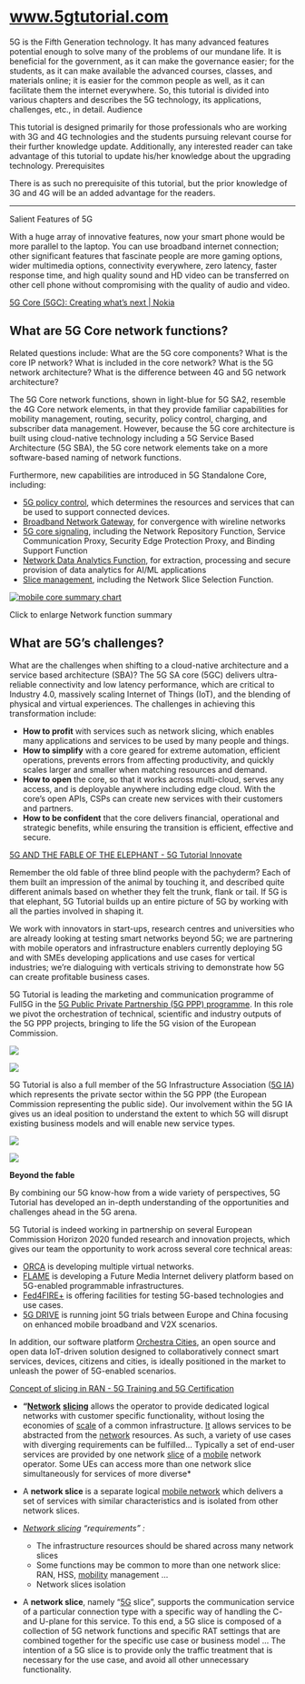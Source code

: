 # www.5gtutorial.com


5G is the Fifth Generation technology. It has many advanced features potential enough to solve many of the problems of our mundane life. It is beneficial for the government, as it can make the governance easier; for the students, as it can make available the advanced courses, classes, and materials online; it is easier for the common people as well, as it can facilitate them the internet everywhere. So, this tutorial is divided into various chapters and describes the 5G technology, its applications, challenges, etc., in detail.
Audience

This tutorial is designed primarily for those professionals who are working with 3G and 4G technologies and the students pursuing relevant course for their further knowledge update. Additionally, any interested reader can take advantage of this tutorial to update his/her knowledge about the upgrading technology.
Prerequisites

There is as such no prerequisite of this tutorial, but the prior knowledge of 3G and 4G will be an added advantage for the readers.

---


Salient Features of 5G

With a huge array of innovative features, now your smart phone would be more parallel to the laptop. You can use broadband internet connection; other significant features that fascinate people are more gaming options, wider multimedia options, connectivity everywhere, zero latency, faster response time, and high quality sound and HD video can be transferred on other cell phone without compromising with the quality of audio and video.




[5G Core (5GC): Creating what’s next | Nokia](https://www.nokia.com/networks/core/5g-core/)

## What are 5G Core network functions?

Related questions include: What are the 5G core components? What is the core IP network? What is included in the core network? What is the 5G network architecture? What is the difference between 4G and 5G network architecture?

The 5G Core network functions, shown in light-blue for 5G SA2, resemble the 4G Core network elements, in that they provide familiar capabilities for mobility management, routing, security, policy control, charging, and subscriber data management. However, because the 5G core architecture is built using cloud-native technology including a 5G Service Based Architecture (5G SBA), the 5G core network elements take on a more software-based naming of network functions.

Furthermore, new capabilities are introduced in 5G Standalone Core, including:

-   [5G policy control](https://www.nokia.com/networks/core-networks/policy-control-function/), which determines the resources and services that can be used to support connected devices.
-   [Broadband Network Gateway](https://www.nokia.com/networks/ip-networks/multi-access-broadband-network-gateway/), for convergence with wireline networks
-   [5G core signaling](https://www.nokia.com/networks/core/5g-core/5g-signaling/), including the Network Repository Function, Service Communication Proxy, Security Edge Protection Proxy, and Binding Support Function
-   [Network Data Analytics Function](https://www.nokia.com/networks/bss-oss/nwdaf/), for extraction, processing and secure provision of data analytics for AI/ML applications
-   [Slice management](https://www.nokia.com/networks/network-slicing/automated-network-slicing/), including the Network Slice Selection Function.

 [![mobile core summary chart](https://www.nokia.com/sites/default/files/styles/scale_720_width/public/2022-02/Nokia%20Mobile%20Core%20hr_0.png)](https://www.nokia.com/sites/default/files/2022-02/Nokia%20Mobile%20Core%20hr_0.png) 

Click to enlarge Network function summary

## What are 5G’s challenges?

What are the challenges when shifting to a cloud-native architecture and a service based architecture (SBA)? The 5G SA core (5GC) delivers ultra-reliable connectivity and low latency performance, which are critical to Industry 4.0, massively scaling Internet of Things (IoT), and the blending of physical and virtual experiences. The challenges in achieving this transformation include:

-   **How to profit** with services such as network slicing, which enables many applications and services to be used by many people and things.
-   **How to simplify** with a core geared for extreme automation, efficient operations, prevents errors from affecting productivity, and quickly scales larger and smaller when matching resources and demand.
-   **How to open** the core, so that it works across multi-cloud, serves any access, and is deployable anywhere including edge cloud. With the core’s open APIs, CSPs can create new services with their customers and partners.
-   **How to be confident** that the core delivers financial, operational and strategic benefits, while ensuring the transition is efficient, effective and secure.



[5G AND THE FABLE OF THE ELEPHANT - 5G Tutorial Innovate](https://www.martel-innovate.com/news/2019/08/26/5g-and-the-fable-of-the-elephant/)

Remember the old fable of three blind people with the pachyderm? Each of them built an impression of the animal by touching it, and described quite different animals based on whether they felt the trunk, flank or tail. If 5G is that elephant, 5G Tutorial builds up an entire picture of 5G by working with all the parties involved in shaping it.

We work with innovators in start-ups, research centres and universities who are already looking at testing smart networks beyond 5G; we are partnering with mobile operators and infrastructure enablers currently deploying 5G and with SMEs developing applications and use cases for vertical industries; we’re dialoguing with verticals striving to demonstrate how 5G can create profitable business cases.

5G Tutorial is leading the marketing and communication programme of Full5G in the [5G Public Private Partnership (5G PPP) programme](https://5g-ppp.eu/). In this role we pivot the orchestration of technical, scientific and industry outputs of the 5G PPP projects, bringing to life the 5G vision of the European Commission.

![](https://www.martel-innovate.com/wp-content/uploads/sites/5/2019/08/Full5g.jpg)

![](//www.martel-innovate.com/wp-content/uploads/sites/5/2019/08/Full5g.jpg)

5G Tutorial is also a full member of the 5G Infrastructure Association ([5G IA](https://5g-ia.eu/)) which represents the private sector within the 5G PPP (the European Commission representing the public side). Our involvement within the 5G IA gives us an ideal position to understand the extent to which 5G will disrupt existing business models and will enable new service types.

![](https://www.martel-innovate.com/wp-content/uploads/sites/5/2019/08/MARTEL_5G_PYRAMID.jpg)

![](//www.martel-innovate.com/wp-content/uploads/sites/5/2019/08/MARTEL_5G_PYRAMID.jpg)

**Beyond the fable**

By combining our 5G know-how from a wide variety of perspectives, 5G Tutorial has developed an in-depth understanding of the opportunities and challenges ahead in the 5G arena.

5G Tutorial is indeed working in partnership on several European Commission Horizon 2020 funded research and innovation projects, which gives our team the opportunity to work across several core technical areas:

-   [ORCA](http://orca-project.eu/) is developing multiple virtual networks.
-   [FLAME](https://www.ict-flame.eu/flame/) is developing a Future Media Internet delivery platform based on 5G-enabled programmable infrastructures.
-   [Fed4FIRE+](https://www.fed4fire.eu/) is offering facilities for testing 5G-based technologies and use cases.
-   [5G DRIVE](https://5g-drive.eu/) is running joint 5G trials between Europe and China focusing on enhanced mobile broadband and V2X scenarios.

In addition, our software platform [Orchestra Cities](https://www.orchestracities.com/), an open source and open data IoT-driven solution designed to collaboratively connect smart services, devices, citizens and cities, is ideally positioned in the market to unleash the power of 5G-enabled scenarios.



[Concept of slicing in RAN - 5G Training and 5G Certification](https://www.5gworldpro.com/blog/2019/04/21/54-concept-of-slicing-in-ran/)

-   **“[Network](https://www.5gworldpro.com/blog/2019/04/23/57-intercontinental-shenzhen-telecom-huawei-launch-5g-smart-hotel/)** **[slicing](https://www.5gworldpro.com/blog/2021/04/12/5g-slicing-ecosystem-and-industry-cooperation/)** allows the operator to provide dedicated logical networks with customer specific functionality, without losing the economies of [scale](https://www.5gworldpro.com/blog/2022/05/06/what-is-5g-and-why-do-we-need-it/) of a common infrastructure. [It](https://www.5gworldpro.com/blog/2022/08/15/cloud-vs-saas/) allows services to be abstracted from the [network](https://www.5gworldpro.com/blog/2022/03/31/rogers-launches-commercial-5g-standalone-network/) resources. As such, a variety of use cases with diverging requirements can be fulfilled… Typically a set of end-user services are provided by one network [slice](https://www.5gworldpro.com/blog/2021/10/21/deutsche-telekom-and-ericsson-perform-a-trial-of-slice-specific-nef-for-video-production/) of a [mobile](https://www.5gworldpro.com/blog/2020/02/24/184-china-mobile-reached-6-7m-5g-subscribtions/) network operator. Some UEs can access more than one network slice simultaneously for services of more diverse\*


-   A **network slice** is a separate logical [mobile network](https://www.5gworldpro.com/blog/2019/04/12/44-japan-awards-5g-spectrum-services-planned-to-launch-in-2020/) which delivers a set of services with similar characteristics and is isolated from other network slices.
-   _[Network slicing](https://www.5gworldpro.com/blog/2020/11/23/how-does-5g-network-slicing-works/)_ _“requirements” :_
    -   The infrastructure resources should be shared across many network slices
    -   Some functions may be common to more than one network slice: RAN, HSS, [mobility](https://www.5gworldpro.com/blog/2021/02/04/5g-nsa-mobility-management/) management …
    -   Network slices isolation


-   A **network slice**, namely “[5G](https://www.5gworldpro.com/blog/2020/02/22/183-what-is-the-dynamic-spectrum-sharing/) slice”, supports the communication service of a particular connection type with a specific way of handling the C- and U-plane for this service. To this end, a 5G slice is composed of a collection of 5G network functions and specific RAT settings that are combined together for the specific use case or business model … The intention of a 5G slice is to provide only the traffic treatment that is necessary for the use case, and avoid all other unnecessary functionality.
